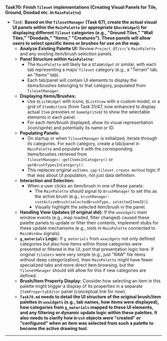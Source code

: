 **Task70: Finish `Tileset` implementations (Creating Visual Panels for Tile, Ground, Doodad etc. in `MainPalette`)**
- Task: **Based on the `TilesetManager` (Task 67), create the actual visual UI panels within the `MainPalette` (or appropriate `QDockWidget`) for displaying different `Tileset` categories (e.g., "Ground Tiles," "Wall Tiles," "Doodads," "Items," "Creatures"). These panels will allow users to select specific items or brushes for use on the map.**
    - **Analyze Existing Palette UI:** Review `Project_QT/src`'s `MainPalette` and any existing item/brush selection panels.
    - **Panel Structure within `MainPalette`:**
        -   The `MainPalette` will likely be a `QTabWidget` or similar, with each tab representing a major `Tileset` category (e.g., a "Terrain" tab, an "Items" tab).
        -   Each tab/panel will contain UI elements to display the items/brushes belonging to that category, populated from `TilesetManager`.
    - **Displaying Items/Brushes:**
        -   Use `QListWidget` with icons, `QListView` with a custom model, or a grid of `ItemButton`s (from Task 31/47, now enhanced to display actual `Item` previews or `GameSprite`s) to show the selectable elements in each panel.
        -   For each item/brush displayed, show its visual representation (icon/sprite) and potentially its name or ID.
    - **Populating Panels:**
        -   On startup or when `TilesetManager` is initialized, iterate through its categories. For each category, create a tab/panel in `MainPalette` and populate it with the corresponding items/brushes retrieved from `TilesetManager::getItemsInCategory()` or `getBrushTypesInCategory()`.
        -   This replaces original `wxItems.cpp` `tileset create method` logic if that was about UI population, not just data definition.
    - **Interaction and Selection:**
        -   When a user clicks an item/brush in one of these panels:
            -   The `MainPalette` should signal to `BrushManager` to set this as the active brush (e.g., `brushManager->setActiveBrush(selectedBrushType, selectedItemID)`).
            -   Visually highlight the selected item/brush in the panel.
    - **Handling View Updates (if original did):** If the `wxwidgets` main window events (e.g., map loaded, filter changed) caused these palette panels to update or filter their contents, implement stubs for these update mechanisms (e.g., slots in `MainPalette` connected to `MainWindow` signals).
    - **`g_materials` Logic:** If `g_materials` from `wxwidgets` not only defined categories but also how items within those categories were presented or filtered in the UI, port that presentation logic here. If original `tileSets` were very simple (e.g., just "RAW" tile items without deep categorization), then `MainPalette` might have fewer specialized tabs and more direct item browsing, but the `TilesetManager` should still allow for this if new categories are defined.
    - **Brush/Item Property Display:** Consider how selecting an item in this palette might trigger a display of its properties in a separate `ItemPropertyEditor` panel (conceptual link for now).
    - **`Task70.md` needs to detail the UI structure of the original brush/item palettes in `wxwidgets` (e.g., tab names, how items were displayed), how categories from `g_materials` mapped to these UI elements, and any filtering or dynamic update logic within these palettes. It also needs to clarify how `Brush` objects were "created" or "configured" when an item was selected from such a palette to become the active drawing tool.**

---
